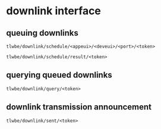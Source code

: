 # downlink interface

## queuing downlinks

```tlwbe/downlink/schedule/<appeui>/<deveui>/<port>/<token>```

```tlwbe/downlink/schedule/result/<token>```

## querying queued downlinks

```tlwbe/downlink/query/<token>```

## downlink transmission announcement

```tlwbe/downlink/sent/<token>```